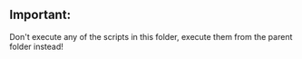 ## Important:
Don't execute any of the scripts in this folder, execute them from the parent folder instead!